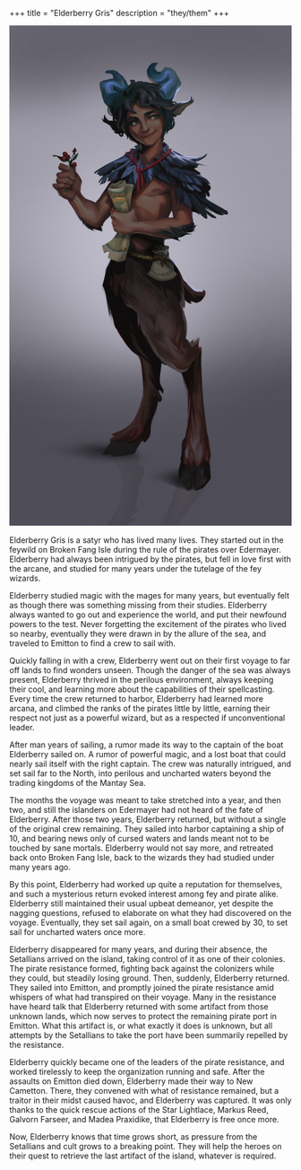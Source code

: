 +++
title = "Elderberry Gris"
description = "they/them"
+++

![Elderberry Gris](elderberry_gris.jpg)

Elderberry Gris is a satyr who has lived many lives. They started out in the
feywild on Broken Fang Isle during the rule of the pirates over Edermayer.
Elderberry had always been intrigued by the pirates, but fell in love first with
the arcane, and studied for many years under the tutelage of the fey wizards.

Elderberry studied magic with the mages for many years, but eventually felt as
though there was something missing from their studies. Elderberry always wanted
to go out and experience the world, and put their newfound powers to the test.
Never forgetting the excitement of the pirates who lived so nearby, eventually
they were drawn in by the allure of the sea, and traveled to Emitton to find a
crew to sail with.

Quickly falling in with a crew, Elderberry went out on their first voyage to far
off lands to find wonders unseen. Though the danger of the sea was always
present, Elderberry thrived in the perilous environment, always keeping their
cool, and learning more about the capabilities of their spellcasting. Every time
the crew returned to harbor, Elderberry had learned more arcana, and climbed the
ranks of the pirates little by little, earning their respect not just as a
powerful wizard, but as a respected if unconventional leader.

After man years of sailing, a rumor made its way to the captain of the boat
Elderberry sailed on. A rumor of powerful magic, and a lost boat that could
nearly sail itself with the right captain. The crew was naturally intrigued, and
set sail far to the North, into perilous and uncharted waters beyond the trading
kingdoms of the Mantay Sea.

The months the voyage was meant to take stretched into a year, and then two, and
still the islanders on Edermayer had not heard of the fate of Elderberry.
After those two years, Elderberry returned, but without a single of the original
crew remaining. They sailed into harbor captaining a ship of 10, and bearing
news only of cursed waters and lands meant not to be touched by sane mortals.
Elderberry would not say more, and retreated back onto Broken Fang Isle, back to
the wizards they had studied under many years ago.

By this point, Elderberry had worked up quite a reputation for themselves, and
such a mysterious return evoked interest among fey and pirate alike. Elderberry
still maintained their usual upbeat demeanor, yet despite the nagging questions,
refused to elaborate on what they had discovered on the voyage. Eventually, they
set sail again, on a small boat crewed by 30, to set sail for uncharted waters
once more.

Elderberry disappeared for many years, and during their absence, the Setallians
arrived on the island, taking control of it as one of their colonies. The pirate
resistance formed, fighting back against the colonizers while they could, but
steadily losing ground. Then, suddenly, Elderberry returned. They sailed into
Emitton, and promptly joined the pirate resistance amid whispers of what had
transpired on their voyage.  Many in the resistance have heard talk that
Elderberry returned with some artifact from those unknown lands, which now
serves to protect the remaining pirate port in Emitton. What this artifact is,
or what exactly it does is unknown, but all attempts by the Setallians to take
the port have been summarily repelled by the resistance.

Elderberry quickly became one of the leaders of the pirate resistance, and
worked tirelessly to keep the organization running and safe. After the assaults
on Emitton died down, Elderberry made their way to New Cametton. There, they
convened with what of resistance remained, but a traitor in their midst caused
havoc, and Elderberry was captured. It was only thanks to the quick rescue
actions of the Star Lightlace, Markus Reed, Galvorn Farseer, and Madea
Praxidike, that Elderberry is free once more.

Now, Elderberry knows that time grows short, as pressure from the Setallians and
cult grows to a breaking point. They will help the heroes on their quest to
retrieve the last artifact of the island, whatever is required.
